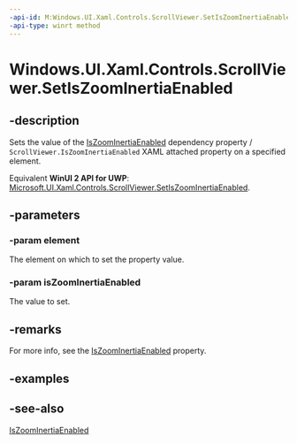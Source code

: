 ```yaml
---
-api-id: M:Windows.UI.Xaml.Controls.ScrollViewer.SetIsZoomInertiaEnabled(Windows.UI.Xaml.DependencyObject,System.Boolean)
-api-type: winrt method
---
```


<!-- Method syntax
public void SetIsZoomInertiaEnabled(Windows.UI.Xaml.DependencyObject element, System.Boolean isZoomInertiaEnabled)
-->

# Windows.UI.Xaml.Controls.ScrollViewer.SetIsZoomInertiaEnabled

## -description
Sets the value of the [IsZoomInertiaEnabled](scrollviewer_iszoominertiaenabled.md) dependency property / `ScrollViewer.IsZoomInertiaEnabled` XAML attached property on a specified element.

Equivalent **WinUI 2 API for UWP**: [Microsoft.UI.Xaml.Controls.ScrollViewer.SetIsZoomInertiaEnabled](/windows/winui/api/microsoft.ui.xaml.controls.scrollviewer.setiszoominertiaenabled).

## -parameters
### -param element
The element on which to set the property value.

### -param isZoomInertiaEnabled
The value to set.

## -remarks
For more info, see the [IsZoomInertiaEnabled](scrollviewer_iszoominertiaenabled.md) property.

## -examples

## -see-also
[IsZoomInertiaEnabled](scrollviewer_iszoominertiaenabled.md)
